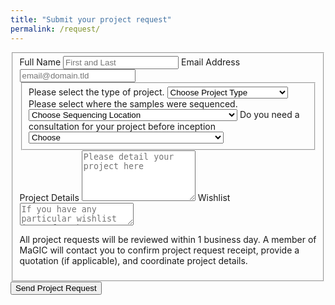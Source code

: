 ```yaml
---
title: "Submit your project request"
permalink: /request/
---
```


<form id="fs-frm" name="survey-form" accept-charset="utf-8" action="https://formspree.io/YOUR_EMAIL_HERE" method="post">
  <fieldset id="fs-frm-inputs">
    <label for="full-name">Full Name</label>
    <input type="text" name="name" id="full-name" placeholder="First and Last" required="">
    <label for="email-address">Email Address</label>
    <input type="email" name="_replyto" id="email-address" placeholder="email@domain.tld" required="">
    <fieldset id="fs-frm-selects">
      <label for="project">Please select the type of project.</label>
      <select name="project" id="project" required="">
        <option value="Choose" selected="" disabled="">Choose Project Type</option>
        <option value="1">RNA-seq</option>
        <option value="2">scRNA-seq</option>
        <option value="3">Genome/Exome Sequencing</option>
        <option value="4">ATAC/ChIP Sequencing</option>
        <option value="5">Amplicon Sequencing</option>
        <option value="5">Other (please detail below)</option>
      </select>
      <label for="seq">Please select where the samples were sequenced.</label>
      <select name="seq" id="seq" required="">
        <option value="Choose" selected="" disabled="">Choose Sequencing Location</option>
        <option value="1">The Genomics Center at Rutgers NJMS</option>
        <option value="2">In my own lab</option>
        <option value="3">By a CRO or other outside lab</option>
        <option value="4">They havent been sequenced yet</option>
        <option value="4">They are from a data repository (please detail below)</option>
        <option value="5">Other (please detail below)</option>
      </select>
      <label for="consult">Do you need a consultation for your project before inception </label>
      <select name="project" id="project" required="">
        <option value="Choose" selected="" disabled="">Choose</option>
        <option value="1">Yes, please contact me immediately</option>
        <option value="2">No, please only contact me if you have questions</option>
      </select>
    </fieldset>
    <label for="message">Project Details</label>
    <textarea rows="5" name="message" id="message" placeholder="Please detail your project here" required=""></textarea>
     <label for="wishlist">Wishlist</label> 
     <textarea rows="2" name="wishlist" id="wishlist" placeholder="If you have any particular wishlist items for the analysis, please list them here" required=""></textarea>
    <p>
      All project requests will be reviewed within 1 business day. A member of MaGIC will contact you to confirm project request receipt, provide a quotation (if applicable), and coordinate project details. 
      </p>  
    <input type="hidden" name="_subject" id="email-subject" value="Survey Responses">
  </fieldset>
  <input type="submit" value="Send Project Request">
</form>